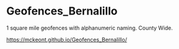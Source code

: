 # Geofences_Bernalillo
1 square mile geofences with alphanumeric naming. County Wide.

https://mckeont.github.io/Geofences_Bernalillo/ 

